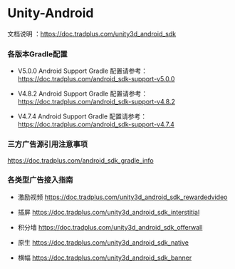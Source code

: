 # Unity-Android

文档说明 ：https://doc.tradplus.com/unity3d_android_sdk

### 各版本Gradle配置

* V5.0.0 Android Support Gradle 配置请参考：
 https://doc.tradplus.com/android_sdk-support-v5.0.0

* V4.8.2 Android Support Gradle 配置请参考：
 https://doc.tradplus.com/android_sdk-support-v4.8.2

* V4.7.4 Android Support Gradle 配置请参考：
 https://doc.tradplus.com/android_sdk-support-v4.7.4


### 三方广告源引用注意事项

https://doc.tradplus.com/android_sdk_gradle_info


### 各类型广告接入指南

* 激励视频
https://doc.tradplus.com/unity3d_android_sdk_rewardedvideo

* 插屏
https://doc.tradplus.com/unity3d_android_sdk_interstitial

* 积分墙
https://doc.tradplus.com/unity3d_android_sdk_offerwall

* 原生
https://doc.tradplus.com/unity3d_android_sdk_native

* 横幅
https://doc.tradplus.com/unity3d_android_sdk_banner
